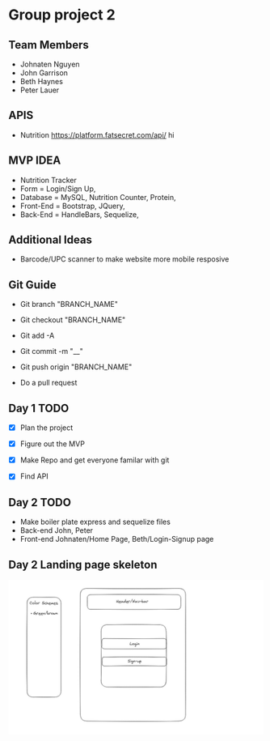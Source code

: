 # Group project 2

## Team Members
- Johnaten Nguyen
- John Garrison
- Beth Haynes
- Peter Lauer


## APIS
- Nutrition https://platform.fatsecret.com/api/
hi

## MVP IDEA
- Nutrition Tracker
- Form = Login/Sign Up,
- Database = MySQL,  Nutrition Counter, Protein,
- Front-End = Bootstrap, JQuery, 
- Back-End = HandleBars, Sequelize, 


## Additional Ideas

- Barcode/UPC scanner to make website more mobile resposive

## Git Guide
- Git branch "BRANCH_NAME"

- Git checkout "BRANCH_NAME"

- Git add -A

- Git commit -m "__"

- Git push origin "BRANCH_NAME" 

- Do a pull request

## Day 1 TODO
- [X] Plan the project 
- [X] Figure out the MVP 
- [X] Make Repo and get everyone familar with git 
- [X] Find API 


## Day 2 TODO 
- Make boiler plate express and sequelize files 
- Back-end John, Peter
- Front-end Johnaten/Home Page, Beth/Login-Signup page


## Day 2 Landing page skeleton
![Alt text](image.png)